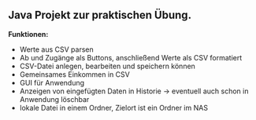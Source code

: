 Java Projekt zur praktischen Übung.
---

**Funktionen:**

  - Werte aus CSV parsen
  - Ab und Zugänge als Buttons, anschließend Werte als CSV formatiert
  - CSV-Datei anlegen, bearbeiten und speichern können
  - Gemeinsames Einkommen in CSV
  - GUI für Anwendung
  - Anzeigen von eingefügten Daten in Historie
    -> eventuell auch schon in Anwendung löschbar
  - lokale Datei in einem Ordner, Zielort ist ein Ordner im NAS

